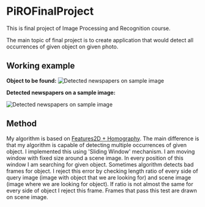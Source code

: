 PiROFinalProject
================

This is final project of Image Processing and Recognition course.

The main topic of final project is to create application that would detect all occurrences of given object on given photo.

## Working example

**Object to be found:**
![Detected newspapers on sample image](http://cl.ly/image/3S472i310O2m/Screen%20Shot%202014-05-22%20at%2021.52.43%20.png)

**Detected newspapers on a sample image:**

![Detected newspapers on sample image](http://f.cl.ly/items/0G2F0F0B3G130S210U1C/Screen%20Shot%202014-05-22%20at%2021.52.16%20.png)

## Method

My algorithm is based on [Features2D + Homography][1]. The main difference is that my algorithm is capable of detecting multiple occurrences of given object. I implemented this using 'Sliding Window' mechanism. I am moving window with fixed size around a scene image. In every position of this window I am searching for given object. Sometimes algorithm detects bad frames for object. I reject this error by checking length ratio of every side of query image (image with object that we are looking for) and scene image (image where we are looking for object). If ratio is not almost the same for every side of object I reject this frame. Frames that pass this test are drawn on scene image.

[1]: http://docs.opencv.org/doc/tutorials/features2d/feature_homography/feature_homography.html "Features2D + Homography"
